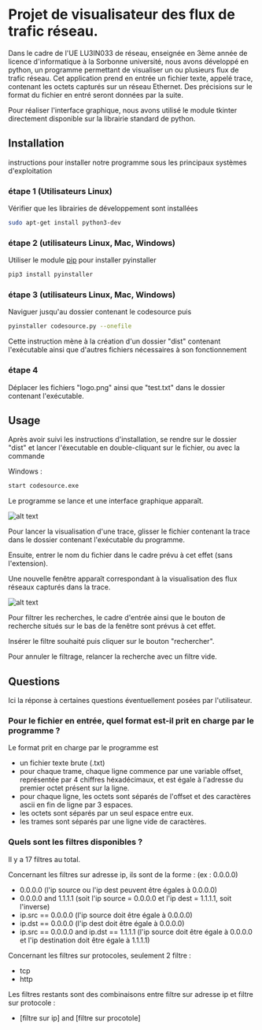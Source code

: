 
# Projet de visualisateur des flux de trafic réseau.

Dans le cadre de l'UE LU3IN033 de réseau, enseignée en 3ème année de licence d'informatique à la Sorbonne université, nous avons développé en python, un programme permettant de visualiser un ou plusieurs flux de trafic réseau. 
Cet application prend en entrée un fichier texte, appelé trace, contenant les octets capturés sur un réseau Ethernet.
Des précisions sur le format du fichier en entré seront données par la suite.

Pour réaliser l'interface graphique, nous avons utilisé le module tkinter directement disponible sur la librairie standard de python.


## Installation

instructions pour installer notre programme sous les principaux systèmes d'exploitation

### étape 1 (Utilisateurs Linux)

Vérifier que les librairies de développement sont installées

```bash
sudo apt-get install python3-dev
```

### étape 2 (utilisateurs Linux, Mac, Windows)

Utiliser le module [pip](https://pip.pypa.io/en/stable/) pour installer pyinstaller

```bash
pip3 install pyinstaller
```

### étape 3 (utilisateurs Linux, Mac, Windows)

Naviguer jusqu'au dossier contenant le codesource puis

```bash
pyinstaller codesource.py --onefile
```

Cette instruction mène à la création d'un dossier "dist" contenant l'exécutable ainsi que d'autres fichiers nécessaires à son fonctionnement

### étape 4 

Déplacer les fichiers "logo.png" ainsi que "test.txt" dans le dossier contenant l'exécutable.

## Usage

Après avoir suivi les instructions d'installation, se rendre sur le dossier "dist" et lancer l'éxecutable en double-cliquant sur le fichier, ou avec la commande

Windows :

```bash
start codesource.exe
```

Le programme se lance et une interface graphique apparaît.

![alt text](https://github.com/soufianeelm/Reseau/blob/main/image_2022-12-09_230907208.png?raw=true)

Pour lancer la visualisation d'une trace, glisser le fichier contenant la trace dans le dossier contenant l'exécutable du programme.

Ensuite, entrer le nom du fichier dans le cadre prévu à cet effet (sans l'extension).

Une nouvelle fenêtre apparaît correspondant à la visualisation des flux réseaux capturés dans la trace.

![alt text](https://github.com/soufianeelm/Reseau/blob/main/image_2022-12-09_231532572.png?raw=true)

Pour filtrer les recherches, le cadre d'entrée ainsi que le bouton de recherche situés sur le bas de la fenêtre sont prévus à cet effet.

Insérer le filtre souhaité puis cliquer sur le bouton "rechercher".

Pour annuler le filtrage, relancer la recherche avec un filtre vide.

## Questions

Ici la réponse à certaines questions éventuellement posées par l'utilisateur.

### Pour le fichier en entrée, quel format est-il prit en charge par le programme ?

Le format prit en charge par le programme est

- un fichier texte brute (.txt)
- pour chaque trame, chaque ligne commence par une variable offset, représentée par 4 chiffres héxadécimaux, et est égale à l'adresse du premier octet présent sur la ligne.
- pour chaque ligne, les octets sont séparés de l'offset et des caractères ascii en fin de ligne par 3 espaces.
- les octets sont séparés par un seul espace entre eux.
- les trames sont séparés par une ligne vide de caractères. 
     
### Quels sont les filtres disponibles ?

Il y a 17 filtres au total.

Concernant les filtres sur adresse ip, ils sont de la forme : (ex : 0.0.0.0)

- 0.0.0.0 (l'ip source ou l'ip dest peuvent être égales à 0.0.0.0) 
- 0.0.0.0 and 1.1.1.1 (soit l'ip source = 0.0.0.0 et l'ip dest = 1.1.1.1, soit l'inverse)
- ip.src == 0.0.0.0 (l'ip source doit être égale à 0.0.0.0)
- ip.dst == 0.0.0.0 (l'ip dest doit être égale à 0.0.0.0)
- ip.src == 0.0.0.0 and ip.dst == 1.1.1.1 (l'ip source doit être égale à 0.0.0.0 et l'ip destination doit être égale à 1.1.1.1)

Concernant les filtres sur protocoles, seulement 2 filtre :

- tcp
- http

Les filtres restants sont des combinaisons entre filtre sur adresse ip et filtre sur protocole :

- [filtre sur ip] and [filtre sur procotole]
